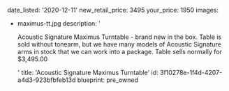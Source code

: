 date_listed: '2020-12-11'
new_retail_price: 3495
your_price: 1950
images:
  - maximus-tt.jpg
description: '<p>Acoustic Signature Maximus Turntable - brand new in the box. Table is sold without tonearm, but we have many models of Acoustic Signature arms in stock that we can work into a package. Table sells normally for $3,495.00&nbsp;&nbsp;</p>'
title: 'Acoustic Signature Maximus Turntable'
id: 3f10278e-1f4d-4207-a4d3-923bfbfeb13d
blueprint: pre_owned
